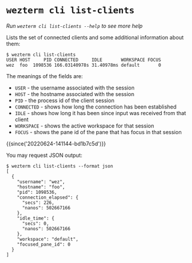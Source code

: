 # `wezterm cli list-clients`

*Run `wezterm cli list-clients --help` to see more help*

Lists the set of connected clients and some additional information about them:

```
$ wezterm cli list-clients
USER HOST     PID CONNECTED     IDLE       WORKSPACE FOCUS
wez  foo  1098536 166.03140978s 31.40978ms default       0
```

The meanings of the fields are:

* `USER` - the username associated with the session
* `HOST` - the hostname associated with the session
* `PID` - the process id of the client session
* `CONNECTED` - shows how long the connection has been established
* `IDLE` - shows how long it has been since input was received from that client
* `WORKSPACE` - shows the active workspace for that session
* `FOCUS` - shows the pane id of the pane that has focus in that session

{{since('20220624-141144-bd1b7c5d')}}

You may request JSON output:

```
$ wezterm cli list-clients --format json
[
  {
    "username": "wez",
    "hostname": "foo",
    "pid": 1098536,
    "connection_elapsed": {
      "secs": 226,
      "nanos": 502667166
    },
    "idle_time": {
      "secs": 0,
      "nanos": 502667166
    },
    "workspace": "default",
    "focused_pane_id": 0
  }
]
```
